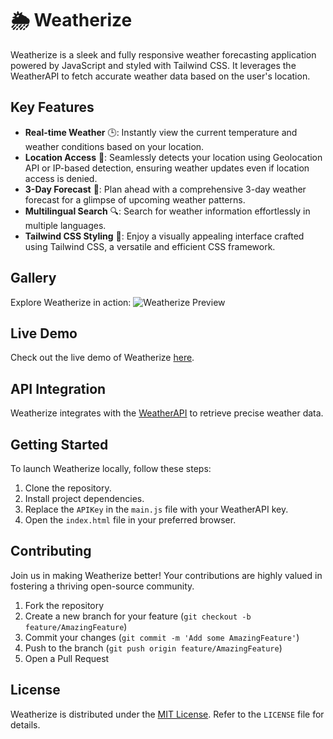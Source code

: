 # 🌦️ Weatherize

Weatherize is a sleek and fully responsive weather forecasting application powered by JavaScript and styled with Tailwind CSS. It leverages the WeatherAPI to fetch accurate weather data based on the user's location.

## Key Features

- **Real-time Weather** 🕒: Instantly view the current temperature and weather conditions based on your location.
- **Location Access** 📍: Seamlessly detects your location using Geolocation API or IP-based detection, ensuring weather updates even if location access is denied.
- **3-Day Forecast** 📅: Plan ahead with a comprehensive 3-day weather forecast for a glimpse of upcoming weather patterns.
- **Multilingual Search** 🔍: Search for weather information effortlessly in multiple languages.
- **Tailwind CSS Styling** 🎨: Enjoy a visually appealing interface crafted using Tailwind CSS, a versatile and efficient CSS framework.

## Gallery

Explore Weatherize in action:
![Weatherize Preview](https://github.com/moazelgandy2/Weatherize/assets/56883008/8114a167-ba37-40bb-a00c-ce856100cfb8)

## Live Demo

Check out the live demo of Weatherize [here](https://moazelgandy2.github.io/Weatherize/).

## API Integration

Weatherize integrates with the [WeatherAPI](https://www.weatherapi.com/) to retrieve precise weather data.

## Getting Started

To launch Weatherize locally, follow these steps:

1. Clone the repository.
2. Install project dependencies.
3. Replace the `APIKey` in the `main.js` file with your WeatherAPI key.
4. Open the `index.html` file in your preferred browser.

## Contributing

Join us in making Weatherize better! Your contributions are highly valued in fostering a thriving open-source community.

1. Fork the repository
2. Create a new branch for your feature (`git checkout -b feature/AmazingFeature`)
3. Commit your changes (`git commit -m 'Add some AmazingFeature'`)
4. Push to the branch (`git push origin feature/AmazingFeature`)
5. Open a Pull Request

## License

Weatherize is distributed under the [MIT License](https://opensource.org/licenses/MIT). Refer to the `LICENSE` file for details.

